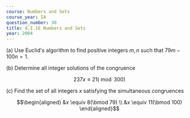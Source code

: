 ```yaml
---
course: Numbers and Sets
course_year: IA
question_number: 30
title: 4.I.1E Numbers and Sets
year: 2004
---
```



(a) Use Euclid's algorithm to find positive integers $m, n$ such that $79 m-100 n=1$.

(b) Determine all integer solutions of the congruence

$$237 x \equiv 21(\bmod 300)$$

(c) Find the set of all integers $x$ satisfying the simultaneous congruences

$$\begin{aligned}
&x \equiv 8(\bmod 79) \\
&x \equiv 11(\bmod 100)
\end{aligned}$$